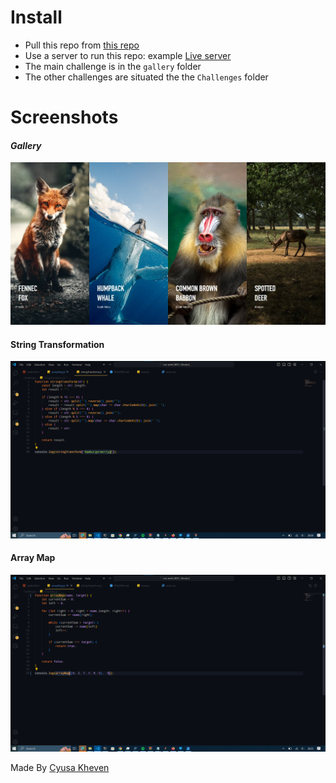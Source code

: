 # **Install**

- Pull this repo from [this repo](https://github.com/khevin2/coa-work)
- Use a server to run this repo: example [Live server](https://marketplace.visualstudio.com/items?itemName=ritwickdey.LiveServer)
- The main challenge is in the `gallery` folder
- The other  challenges are situated the the `Challenges` folder

# **Screenshots**

#### ***Gallery***

![enter image description here](https://raw.githubusercontent.com/khevin2/coa-work/17cfe404d3a3f52525865c09c08fddfa8c31d868/screenshots/gallery.jpeg?token=GHSAT0AAAAAACQWCNEVU327TNUQUPPZMLBCZTF7KNA)


#### String Transformation


![enter image description here](https://raw.githubusercontent.com/khevin2/coa-work/17cfe404d3a3f52525865c09c08fddfa8c31d868/screenshots/stringTransform.png?token=GHSAT0AAAAAACQWCNEUQL64KX2GHMGGSZFAZTF7LBA)

#### Array Map
![enter image description here](https://raw.githubusercontent.com/khevin2/coa-work/17cfe404d3a3f52525865c09c08fddfa8c31d868/screenshots/arrayMap.png?token=GHSAT0AAAAAACQWCNEUFQPXVI4OWTPAU5KWZTF7LQA)

Made By [Cyusa Kheven](https://linkedin.com/in/cyusa-kheven)